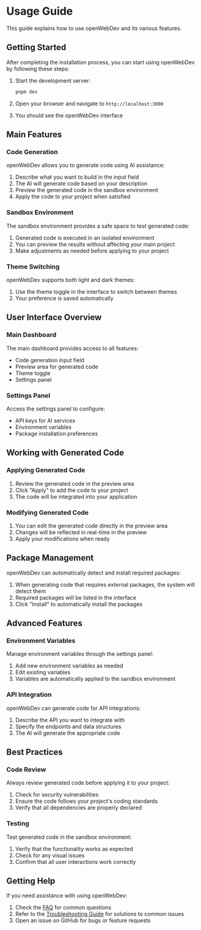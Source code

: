 # Usage Guide

This guide explains how to use openWebDev and its various features.

## Getting Started

After completing the installation process, you can start using openWebDev by following these steps:

1. Start the development server:
   ```bash
   pnpm dev
   ```

2. Open your browser and navigate to `http://localhost:3000`

3. You should see the openWebDev interface

## Main Features

### Code Generation

openWebDev allows you to generate code using AI assistance:

1. Describe what you want to build in the input field
2. The AI will generate code based on your description
3. Preview the generated code in the sandbox environment
4. Apply the code to your project when satisfied

### Sandbox Environment

The sandbox environment provides a safe space to test generated code:

1. Generated code is executed in an isolated environment
2. You can preview the results without affecting your main project
3. Make adjustments as needed before applying to your project

### Theme Switching

openWebDev supports both light and dark themes:

1. Use the theme toggle in the interface to switch between themes
2. Your preference is saved automatically

## User Interface Overview

### Main Dashboard

The main dashboard provides access to all features:

- Code generation input field
- Preview area for generated code
- Theme toggle
- Settings panel

### Settings Panel

Access the settings panel to configure:

- API keys for AI services
- Environment variables
- Package installation preferences

## Working with Generated Code

### Applying Generated Code

1. Review the generated code in the preview area
2. Click "Apply" to add the code to your project
3. The code will be integrated into your application

### Modifying Generated Code

1. You can edit the generated code directly in the preview area
2. Changes will be reflected in real-time in the preview
3. Apply your modifications when ready

## Package Management

openWebDev can automatically detect and install required packages:

1. When generating code that requires external packages, the system will detect them
2. Required packages will be listed in the interface
3. Click "Install" to automatically install the packages

## Advanced Features

### Environment Variables

Manage environment variables through the settings panel:

1. Add new environment variables as needed
2. Edit existing variables
3. Variables are automatically applied to the sandbox environment

### API Integration

openWebDev can generate code for API integrations:

1. Describe the API you want to integrate with
2. Specify the endpoints and data structures
3. The AI will generate the appropriate code

## Best Practices

### Code Review

Always review generated code before applying it to your project:

1. Check for security vulnerabilities
2. Ensure the code follows your project's coding standards
3. Verify that all dependencies are properly declared

### Testing

Test generated code in the sandbox environment:

1. Verify that the functionality works as expected
2. Check for any visual issues
3. Confirm that all user interactions work correctly

## Getting Help

If you need assistance with using openWebDev:

1. Check the [FAQ](./FAQ.md) for common questions
2. Refer to the [Troubleshooting Guide](../TROUBLESHOOTING.md) for solutions to common issues
3. Open an issue on GitHub for bugs or feature requests